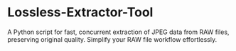 # Lossless-Extractor-Tool
A Python script for fast, concurrent extraction of JPEG data from RAW files, preserving original quality. Simplify your RAW file workflow effortlessly.
